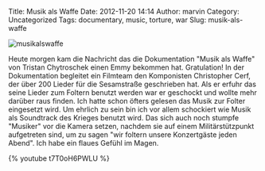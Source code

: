 Title: Musik als Waffe
Date: 2012-11-20 14:14
Author: marvin
Category: Uncategorized
Tags: documentary, music, torture, war
Slug: musik-als-waffe

![musikalswaffe]({filename}/images/musikalswaffe.jpg)

Heute morgen kam die Nachricht das die Dokumentation "Musik als Waffe"
von Tristan Chytroschek einen Emmy bekommen hat. Gratulation! In der
Dokumentation begleitet ein Filmteam den Komponisten Christopher Cerf,
der über 200 Lieder für die Sesamstraße geschrieben hat. Als er erfuhr
das seine Lieder zum Foltern benutzt werden war er geschockt und wollte
mehr darüber raus finden. Ich hatte schon öfters gelesen das Musik zur
Folter eingesetzt wird. Um ehrlich zu sein bin ich vor allem schockiert
wie Musik als Soundtrack des Krieges benutzt wird. Das sich auch noch
stumpfe "Musiker" vor die Kamera setzen, nachdem sie auf einem
Militärstützpunkt aufgetreten sind, um zu sagen "wir foltern unsere
Konzertgäste jeden Abend". Ich habe ein flaues Gefühl im Magen.

{% youtube t7T0oH6PWLU %}

